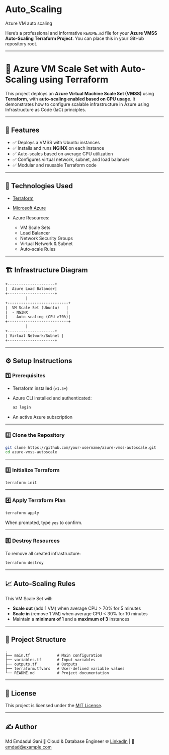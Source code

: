 # Auto_Scaling
Azure VM auto scaling


Here’s a professional and informative `README.md` file for your **Azure VMSS Auto-Scaling Terraform Project**. You can place this in your GitHub repository root.

---

# 🚀 Azure VM Scale Set with Auto-Scaling using Terraform

This project deploys an **Azure Virtual Machine Scale Set (VMSS)** using **Terraform**, with **auto-scaling enabled based on CPU usage**. It demonstrates how to configure scalable infrastructure in Azure using Infrastructure as Code (IaC) principles.

---

## 📌 Features

* ✅ Deploys a VMSS with Ubuntu instances
* ✅ Installs and runs **NGINX** on each instance
* ✅ Auto-scales based on average CPU utilization
* ✅ Configures virtual network, subnet, and load balancer
* ✅ Modular and reusable Terraform code

---

## 🧰 Technologies Used

* [Terraform](https://www.terraform.io/)
* [Microsoft Azure](https://azure.microsoft.com/)
* Azure Resources:

  * VM Scale Sets
  * Load Balancer
  * Network Security Groups
  * Virtual Network & Subnet
  * Auto-scale Rules

---

## 🏗️ Infrastructure Diagram

```txt
+---------------------+
|  Azure Load Balancer|
+---------------------+
         |
+---------------------------+
|  VM Scale Set (Ubuntu)   |
|  - NGINX                 |
|  - Auto-scaling (CPU >70%)|
+---------------------------+
         |
+---------------------+
| Virtual Network/Subnet |
+---------------------+
```

---

## ⚙️ Setup Instructions

### 1️⃣ Prerequisites

* Terraform installed (`v1.5+`)
* Azure CLI installed and authenticated:

  ```bash
  az login
  ```
* An active Azure subscription

---

### 2️⃣ Clone the Repository

```bash
git clone https://github.com/your-username/azure-vmss-autoscale.git
cd azure-vmss-autoscale
```

---

### 3️⃣ Initialize Terraform

```bash
terraform init
```

---

### 4️⃣ Apply Terraform Plan

```bash
terraform apply
```

When prompted, type `yes` to confirm.

---

### 5️⃣ Destroy Resources

To remove all created infrastructure:

```bash
terraform destroy
```

---

## 📈 Auto-Scaling Rules

This VM Scale Set will:

* **Scale out** (add 1 VM) when average CPU > 70% for 5 minutes
* **Scale in** (remove 1 VM) when average CPU < 30% for 10 minutes
* Maintain a **minimum of 1** and a **maximum of 3** instances

---

## 📁 Project Structure

```
.
├── main.tf            # Main configuration
├── variables.tf       # Input variables
├── outputs.tf         # Outputs
├── terraform.tfvars   # User-defined variable values
└── README.md          # Project documentation
```

---

## 📃 License

This project is licensed under the [MIT License](LICENSE).

---

## ✍️ Author

Md Emdadul Gani
💼 Cloud & Database Engineer
🌐 [LinkedIn](https://linkedin.com/in/your-profile) | 📧 [emdad@example.com](mailto:emdad@example.com)

